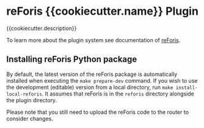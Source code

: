 # reForis {{cookiecutter.name}} Plugin

{{cookiecutter.description}}

To learn more about the plugin system see documentation of [reForis](https://gitlab.nic.cz/turris/reforis).

## Installing reForis Python package

By default, the latest version of the reForis package is automatically installed
when executing the `make prepare-dev` command. If you wish to use the
development (editable) version from a local directory, run `make
install-local-reforis`. It assumes that reForis is in the `reforis` directory
alongside the plugin directory.

Please note that you still need to upload the reForis code to the router to
consider changes.

